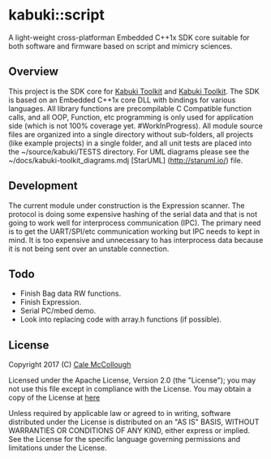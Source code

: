 # kabuki::script
A light-weight cross-platforman Embedded C++1x SDK core suitable for both software and firmware based on script and mimicry sciences.

## Overview
This project is the SDK core for [Kabuki Toolkit](https://github.com/kabuki-project) and [Kabuki Toolkit](https://github.com/kabuki-project/). The SDK is based on an Embedded C++1x core DLL with bindings for various languages. All library functions are precompilable C Compatible function calls, and all OOP, Function, etc programming is only used for application side (which is not 100% coverage yet. #WorkInProgress). All module source files are organized into a single  directory without sub-folders, all projects (like example projects) in a single folder, and all unit tests are placed into the ~/source/kabuki/TESTS directory. For UML  diagrams please see the ~/docs/kabuki-toolkit_diagrams.mdj [StarUML] (http://staruml.io/) file.

## Development
The current module under construction is the Expression scanner. The protocol is doing some expensive hashing of the serial data and that is not going to work well for interprocess communication (IPC). The primary need is to get the  UART/SPI/etc communication working but IPC needs to kept in mind. It is too expensive and unnecessary to has interprocess data because it is not being  sent over an unstable connection.

## Todo
* Finish Bag data RW functions.
* Finish Expression.
* Serial PC/mbed demo.
* Look into replacing code with array.h functions (if possible).

## License
Copyright 2017 (C) [Cale McCollough](mailto:calemccollough@gmail.com)

Licensed under the Apache License, Version 2.0 (the "License"); you may not use this file except in compliance with the License. You may obtain a copy of the License at [here](http://www.apache.org/licenses/LICENSE-2.0)

Unless required by applicable law or agreed to in writing, software distributed under the License is distributed on an "AS IS" BASIS, WITHOUT WARRANTIES OR CONDITIONS OF ANY KIND, either express or implied. See the License for the specific language governing permissions and limitations under the License.
